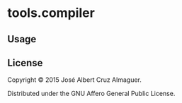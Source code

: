 # tools.compiler

## Usage

## License

Copyright © 2015 José Albert Cruz Almaguer.

Distributed under the GNU Affero General Public License.
